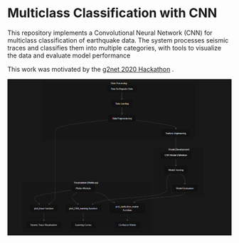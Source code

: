 # Multiclass Classification with CNN

This repository implements a Convolutional Neural Network (CNN) for multiclass classification of earthquake data. The system processes seismic traces and classifies them into multiple categories, with tools to visualize the data and evaluate model performance

This work was motivated by the [g2net 2020 Hackathon](https://indico.ego-gw.it/event/46/overview) .

<img src="deepwiki.png" alt="drawing" />
